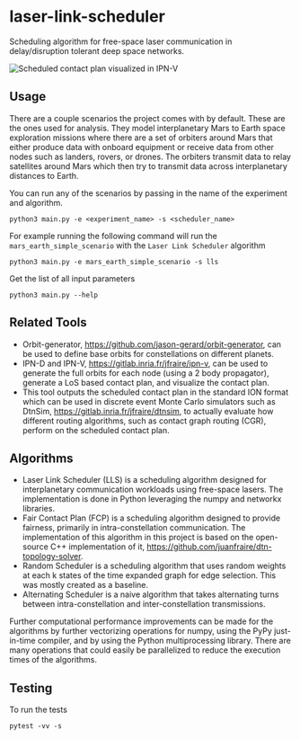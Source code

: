 # laser-link-scheduler
Scheduling algorithm for free-space laser communication in delay/disruption tolerant deep space networks.

![Scheduled contact plan visualized in IPN-V](IPN-D_scenarios/scheduled_scenario.gif)

## Usage
There are a couple scenarios the project comes with by default. These are the ones used for analysis. They model interplanetary Mars to Earth space exploration missions where there are a set of orbiters around Mars that either produce data with onboard equipment or receive data from other nodes such as landers, rovers, or drones. The orbiters transmit data to relay satellites around Mars which then try to transmit data across interplanetary distances to Earth.

You can run any of the scenarios by passing in the name of the experiment and algorithm.
```
python3 main.py -e <experiment_name> -s <scheduler_name>
```

For example running the following command will run the `mars_earth_simple_scenario` with the `Laser Link Scheduler` algorithm
```
python3 main.py -e mars_earth_simple_scenario -s lls
```

Get the list of all input parameters
```
python3 main.py --help
```

## Related Tools
- Orbit-generator, https://github.com/jason-gerard/orbit-generator, can be used to define base orbits for constellations on different planets.
- IPN-D and IPN-V, https://gitlab.inria.fr/jfraire/ipn-v, can be used to generate the full orbits for each node (using a 2 body propagator), generate a LoS based contact plan, and visualize the contact plan.
- This tool outputs the scheduled contact plan in the standard ION format which can be used in discrete event Monte Carlo simulators such as DtnSim, https://gitlab.inria.fr/jfraire/dtnsim, to actually evaluate how different routing algorithms, such as contact graph routing (CGR), perform on the scheduled contact plan.

## Algorithms
- Laser Link Scheduler (LLS) is a scheduling algorithm designed for interplanetary communication workloads using free-space lasers. The implementation is done in Python leveraging the numpy and networkx libraries.
- Fair Contact Plan (FCP) is a scheduling algorithm designed to provide fairness, primarily in intra-constellation communication. The implementation of this algorithm in this project is based on the open-source C++ implementation of it, https://github.com/juanfraire/dtn-topology-solver.
- Random Scheduler is a scheduling algorithm that uses random weights at each k states of the time expanded graph for edge selection. This was mostly created as a baseline.
- Alternating Scheduler is a naive algorithm that takes alternating turns between intra-constellation and inter-constellation transmissions.

Further computational performance improvements can be made for the algorithms by further vectorizing operations for numpy, using the PyPy just-in-time compiler, and by using the Python multiprocessing library. There are many operations that could easily be parallelized to reduce the execution times of the algorithms.

## Testing
To run the tests
```
pytest -vv -s
```
